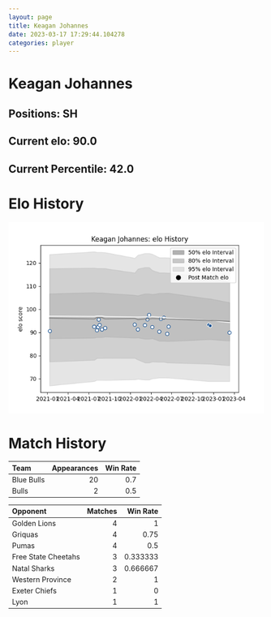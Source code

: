 ```yaml
---  
layout: page  
title: Keagan Johannes  
date: 2023-03-17 17:29:44.104278  
categories: player  
---
```

# Keagan Johannes

## Positions: SH

## Current elo: 90.0

## Current Percentile: 42.0

# Elo History


![elo history](history_KeaganJohannes.png)
# Match History


| Team       |   Appearances |   Win Rate |
|:-----------|--------------:|-----------:|
| Blue Bulls |            20 |        0.7 |
| Bulls      |             2 |        0.5 |

| Opponent            |   Matches |   Win Rate |
|:--------------------|----------:|-----------:|
| Golden Lions        |         4 |   1        |
| Griquas             |         4 |   0.75     |
| Pumas               |         4 |   0.5      |
| Free State Cheetahs |         3 |   0.333333 |
| Natal Sharks        |         3 |   0.666667 |
| Western Province    |         2 |   1        |
| Exeter Chiefs       |         1 |   0        |
| Lyon                |         1 |   1        |